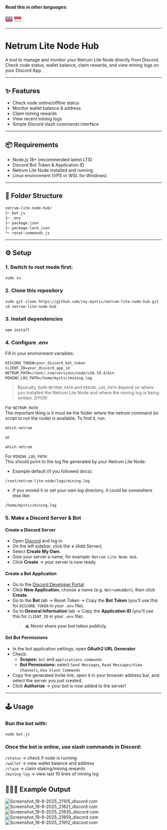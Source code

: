 #### *Read this in other languages:*  
[![English](https://raw.githubusercontent.com/gosquared/flags/master/flags/flags/shiny/24/United-Kingdom.png)](README.md)
[![Bahasa Indonesia](https://raw.githubusercontent.com/gosquared/flags/master/flags/flags/shiny/24/Indonesia.png)](README.id.md)      

---

# Netrum Lite Node Hub

A tool to manage and monitor your Netrum Lite Node directly from Discord.  
Check node status, wallet balance, claim rewards, and view mining logs on your Discord App.

---

## ✨ Features
- Check node online/offline status  
- Monitor wallet balance & address  
- Claim mining rewards  
- View recent mining logs  
- Simple Discord slash commands interface

---

## 📦 Requirements
- Node.js 18+ (recommended latest LTS)  
- Discord Bot Token & Application ID  
- Netrum Lite Node installed and running  
- Linux environment (VPS or WSL for Windows)  

---

## 📁 Folder Structure
```
netrum-lite-node-hub/
├─ bot.js
├─ .env
├─ package.json
├─ package-lock.json
└─ reset-commands.js
```
---
## ⚙️ Setup
### 1. Switch to root mode first:
```
sudo su
```
### 2. Clone this repository
```
sudo git clone https://github.com/rey-mystic/netrum-lite-node-hub.git
cd netrum-lite-node-hub
```
### 3. Install dependencies
```
npm install
```
### 4. Configure .env

Fill in your environment variables:
```
DISCORD_TOKEN=your_discord_bot_token
CLIENT_ID=your_discord_app_id
NETRUM_PATH=/root/.nvm/versions/node/v20.19.4/bin
MINING_LOG_PATH=/home/mystic/mining.log
```
> Basically, both `NETRUM_PATH` and `MINING_LOG_PATH` depend on where you installed the Netrum Lite Node and where the mining log is being written. DYOR!

For `NETRUM_PATH`:  
The important thing is it must be the folder where the netrum command (or script to run the node) is available.
To find it, run:
```
which netrum
```
or
```
which netrum
```
For `MINING_LOG_PATH`:  
This should point to the log file generated by your Netrum Lite Node.  
- Example default (if you followed docs):
```
/root/netrum-lite-node/logs/mining.log
```
- If you moved it or set your own log directory, it could be somewhere else like:
```
/home/mystic/mining.log
```

### 5. Make a Discord Server & Bot
#### Create a Discord Server
- Open [Discord](https://discord.com/) and log in.
- On the left sidebar, click the **+** (Add Server).
- Select **Create My Own**.
- Give your server a name, for example: `Netrum Lite Node Hub`.
- Click **Create** → your server is now ready.
#### Create a Bot Application
- Go to the [Discord Developer Portal](https://discord.com/developers/applications).
- Click **New Application**, choose a name (e.g. `NetrumHubBot`), then click **Create**.
- Go to the **Bot** tab → Reset Token → Copy the **Bot Token** (you’ll use this for `DISCORD_TOKEN` in your `.env` file).
- Go to **General Information** tab → Copy the **Application ID** (you’ll use this for `CLIENT_ID` in your `.env` file).
   > ⚠️ **Never share your bot token publicly.**
#### Set Bot Permissions
- In the bot application settings, open **OAuth2 URL Generator**.
- Check:
   - **Scopes:** `bot` and `applications.commands`
   - **Bot Permissions:** select `Send Messages`, `Read Messages/View Channels`, `Use Slash Commands`
- Copy the generated invite link, open it in your browser address bar, and select the server you just created.
- Click **Authorize** → your bot is now added to the server!
---
## 🕹️ Usage
### Run the bot with:
```
node bot.js
```

### Once the bot is online, use slash commands in Discord:

`/status` → check if node is running  
`/wallet` → view wallet balance and address  
`/claim` → claim staking/mining rewards  
`/mining-log` → view last 10 lines of mining log  

## 👩🏻‍💻 Example Output
![Screenshot_19-8-2025_21105_discord com](https://github.com/user-attachments/assets/189c1d53-e345-4114-9a71-d8fc3b2de81f)
![Screenshot_19-8-2025_21821_discord com](https://github.com/user-attachments/assets/c7bac06e-207f-4037-9e6d-13f6338eec9e)
![Screenshot_19-8-2025_21835_discord com](https://github.com/user-attachments/assets/752ef0d6-f9cd-4893-9b69-4ed870815ed1)
![Screenshot_19-8-2025_21859_discord com](https://github.com/user-attachments/assets/130ea4e9-34ad-47ee-82ff-91e89f4b7d97)
![Screenshot_19-8-2025_21912_discord com](https://github.com/user-attachments/assets/0d1098da-940b-45d4-85ad-551ff833d2a4)


